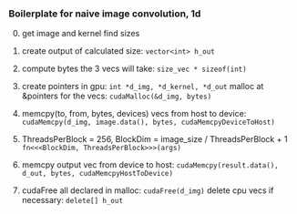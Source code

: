 ### Boilerplate for naive image convolution, 1d

0. get image and kernel  find sizes
1. create output of calculated size: `vector<int> h_out`
2. compute bytes the 3 vecs will take: `size_vec * sizeof(int)`

3. create pointers in gpu: `int *d_img, *d_kernel, *d_out`
    malloc at &pointers for the vecs: `cudaMalloc(&d_img, bytes)`

4. memcpy(to, from, bytes, devices) vecs from host to device: 
    `cudaMemcpy(d_img, image.data(), bytes, cudaMemcpyDeviceToHost)`

5. ThreadsPerBlock = 256, BlockDim = image_size / ThreadsPerBlock + 1
    `fn<<<BlockDim, ThreadsPerBlock>>>(args)`

6. memcpy output vec from device to host: 
    `cudaMemcpy(result.data(), d_out, bytes, cudaMemcpyHostToDevice)`

7. cudaFree all declared in malloc: `cudaFree(d_img)`
    delete cpu vecs if necessary: `delete[] h_out`